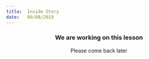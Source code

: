 ```yaml
---
title:  Inside Story
date:   09/08/2019
---
```


### <center>We are working on this lesson</center>
<center>Please come back later</center>